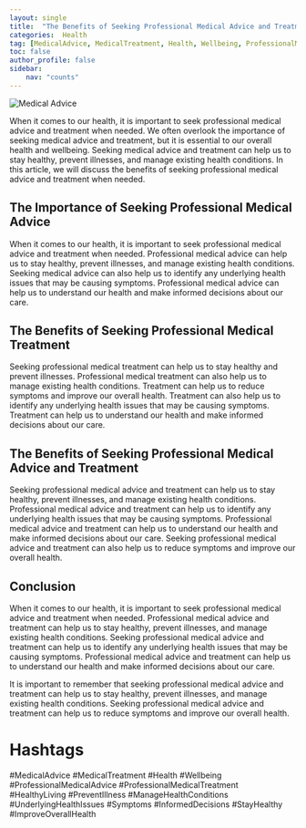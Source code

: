 ```yaml
---
layout: single
title:  "The Benefits of Seeking Professional Medical Advice and Treatment When Needed"
categories:  Health
tag: [MedicalAdvice, MedicalTreatment, Health, Wellbeing, ProfessionalMedicalAdvice, ProfessionalMedicalTreatment, HealthyLiving, PreventIllness, ManageHealthConditions, UnderlyingHealthIssues, Symptoms, InformedDecisions, StayHealthy, ImproveOverallHealth, ]
toc: false
author_profile: false
sidebar:
    nav: "counts"
---
```

    
![Medical Advice](https://images.pexels.com/photos/373076/pexels-photo-373076.jpeg?auto=compress&cs=tinysrgb&dpr=2&h=650&w=940)

When it comes to our health, it is important to seek professional medical advice and treatment when needed. We often overlook the importance of seeking medical advice and treatment, but it is essential to our overall health and wellbeing. Seeking medical advice and treatment can help us to stay healthy, prevent illnesses, and manage existing health conditions. In this article, we will discuss the benefits of seeking professional medical advice and treatment when needed.

## The Importance of Seeking Professional Medical Advice

When it comes to our health, it is important to seek professional medical advice and treatment when needed. Professional medical advice can help us to stay healthy, prevent illnesses, and manage existing health conditions. Seeking medical advice can also help us to identify any underlying health issues that may be causing symptoms. Professional medical advice can help us to understand our health and make informed decisions about our care.

## The Benefits of Seeking Professional Medical Treatment

Seeking professional medical treatment can help us to stay healthy and prevent illnesses. Professional medical treatment can also help us to manage existing health conditions. Treatment can help us to reduce symptoms and improve our overall health. Treatment can also help us to identify any underlying health issues that may be causing symptoms. Treatment can help us to understand our health and make informed decisions about our care.

## The Benefits of Seeking Professional Medical Advice and Treatment

Seeking professional medical advice and treatment can help us to stay healthy, prevent illnesses, and manage existing health conditions. Professional medical advice and treatment can help us to identify any underlying health issues that may be causing symptoms. Professional medical advice and treatment can help us to understand our health and make informed decisions about our care. Seeking professional medical advice and treatment can also help us to reduce symptoms and improve our overall health.

## Conclusion

When it comes to our health, it is important to seek professional medical advice and treatment when needed. Professional medical advice and treatment can help us to stay healthy, prevent illnesses, and manage existing health conditions. Seeking professional medical advice and treatment can help us to identify any underlying health issues that may be causing symptoms. Professional medical advice and treatment can help us to understand our health and make informed decisions about our care.

It is important to remember that seeking professional medical advice and treatment can help us to stay healthy, prevent illnesses, and manage existing health conditions. Seeking professional medical advice and treatment can help us to reduce symptoms and improve our overall health.

# Hashtags

#MedicalAdvice #MedicalTreatment #Health #Wellbeing #ProfessionalMedicalAdvice #ProfessionalMedicalTreatment #HealthyLiving #PreventIllness #ManageHealthConditions #UnderlyingHealthIssues #Symptoms #InformedDecisions #StayHealthy #ImproveOverallHealth
